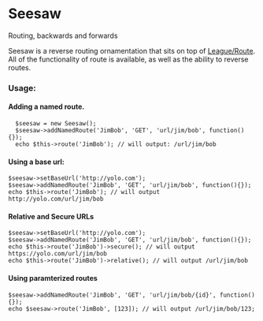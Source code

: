 # Seesaw
Routing, backwards and forwards

Seesaw is a reverse routing ornamentation that sits on top of [League/Route](http://github.com/thephpleague/route). All of the functionality of route is available, as well as the ability to reverse routes. 

### Usage: 
#### Adding a named route. 
```
  $seesaw = new Seesaw();
  $seesaw->addNamedRoute('JimBob', 'GET', 'url/jim/bob', function(){});
  echo $this->route('JimBob'); // will output: /url/jim/bob
```

#### Using a base url: 
```
$seesaw->setBaseUrl('http://yolo.com');
$seesaw->addNamedRoute('JimBob', 'GET', 'url/jim/bob', function(){});
echo $this->route('JimBob'); // will output http://yolo.com/url/jim/bob
```

#### Relative and Secure URLs
```
$seesaw->setBaseUrl('http://yolo.com');
$seesaw->addNamedRoute('JimBob', 'GET', 'url/jim/bob', function(){});
echo $this->route('JimBob')->secure(); // will output https://yolo.com/url/jim/bob
echo $this->route('JimBob')->relative(); // will output /url/jim/bob
```

#### Using paramterized routes
```
$seesaw->addNamedRoute('JimBob', 'GET', 'url/jim/bob/{id}', function(){});
echo $seesaw->route('JimBob', [123]); // will output /url/jim/bob/123;
```
